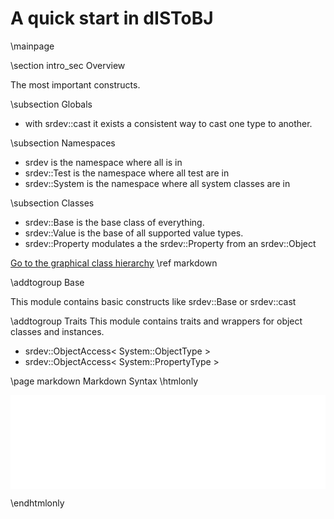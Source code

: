 
# A quick start in dISToBJ

\mainpage

 \section intro_sec Overview

 The most important constructs.

 \subsection Globals

- with srdev::cast it exists a consistent way to cast one type to another.

 \subsection Namespaces

- srdev is the namespace where all is in
- srdev::Test is the namespace where all test are in
- srdev::System is the namespace where all system classes are in

 \subsection Classes

- srdev::Base is the base class of everything. 
- srdev::Value is the base of all supported value types. 
- srdev::Property modulates a the srdev::Property from an srdev::Object

[Go to the graphical class hierarchy](inherits.html)
\ref markdown

\addtogroup Base

This module contains basic constructs like srdev::Base or srdev::cast

\addtogroup Traits
This module contains traits and wrappers for object classes and instances.
- srdev::ObjectAccess< System::ObjectType >
- srdev::ObjectAccess< System::PropertyType >

\page markdown Markdown Syntax
\htmlonly
 <iframe src="../markdown-guide.pdf" width="100%" scrolling="no" frameborder="0" id="markdown-guide.iframe">markdown</iframe> 

<script>
var iframe = document.getElementById("markdown-guide.iframe");    
iframe.onload = function(){  iframe.style.height = (iframe.offsetParent.offsetHeight - iframe.offsetHeight - 30) + 'px'; }
window.onresize = function(){   iframe.style.height = ( window.innerHeight - 200) + 'px'; }
</script>

\endhtmlonly
